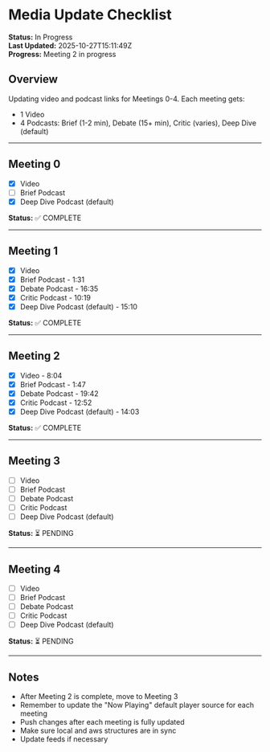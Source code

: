 # Media Update Checklist

**Status:** In Progress  
**Last Updated:** 2025-10-27T15:11:49Z  
**Progress:** Meeting 2 in progress

## Overview
Updating video and podcast links for Meetings 0-4. Each meeting gets:
- 1 Video
- 4 Podcasts: Brief (1-2 min), Debate (15+ min), Critic (varies), Deep Dive (default)

---

## Meeting 0
- [x] Video
- [ ] Brief Podcast
- [x] Deep Dive Podcast (default)

**Status:** ✅ COMPLETE

---

## Meeting 1
- [x] Video
- [x] Brief Podcast - 1:31
- [x] Debate Podcast - 16:35
- [x] Critic Podcast - 10:19
- [x] Deep Dive Podcast (default) - 15:10

**Status:** ✅ COMPLETE

---

## Meeting 2
- [x] Video - 8:04
- [x] Brief Podcast - 1:47
- [x] Debate Podcast - 19:42
- [x] Critic Podcast - 12:52
- [x] Deep Dive Podcast (default) - 14:03

**Status:** ✅ COMPLETE

---

## Meeting 3
- [ ] Video
- [ ] Brief Podcast
- [ ] Debate Podcast
- [ ] Critic Podcast
- [ ] Deep Dive Podcast (default)

**Status:** ⏳ PENDING

---

## Meeting 4
- [ ] Video
- [ ] Brief Podcast
- [ ] Debate Podcast
- [ ] Critic Podcast
- [ ] Deep Dive Podcast (default)

**Status:** ⏳ PENDING

---

## Notes
- After Meeting 2 is complete, move to Meeting 3
- Remember to update the "Now Playing" default player source for each meeting
- Push changes after each meeting is fully updated
- Make sure local and aws structures are in sync
- Update feeds if necessary